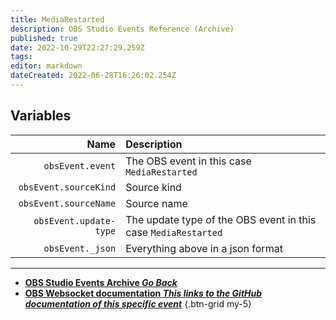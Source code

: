 ```yaml
---
title: MediaRestarted
description: OBS Studio Events Reference (Archive)
published: true
date: 2022-10-29T22:27:29.259Z
tags: 
editor: markdown
dateCreated: 2022-06-28T16:26:02.254Z
---
```


## Variables
Name | Description
----:|:------------
`obsEvent.event` | The OBS event in this case `MediaRestarted`
`obsEvent.sourceKind` | Source kind
`obsEvent.sourceName` | Source name
`obsEvent.update-type` | The update type of the OBS event in this case `MediaRestarted`
`obsEvent._json` | Everything above in a json format

---

- [<i class="mdi mdi-chevron-left"></i>**OBS Studio Events Archive *Go Back***](/Broadcasters/OBS/Archive/Events)
- [<i class="mdi mdi-github"></i> **OBS Websocket documentation *This links to the GitHub documentation of this specific event***](https://github.com/obsproject/obs-websocket/blob/4.x-current/docs/generated/protocol.md#mediarestarted)
{.btn-grid my-5}
